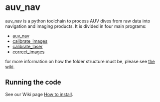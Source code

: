 # auv_nav

auv_nav is a python toolchain to process AUV dives from raw data into navigation and imaging products. It is divided in four main programs:
* [auv_nav](../../wiki/auv_nav)
* [calibrate_images](../../wiki/calibrate_images)
* [calibrate_laser](../../wiki/calibrate_laser)
* [correct_images](../../wiki/correct_images)

for more information on how the folder structure must be, please see [the wiki](../../wiki).

## Running the code ##
See our Wiki page [How to install](../../wiki/How-to-install).
